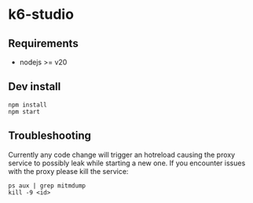 # k6-studio

## Requirements

- nodejs >= v20

## Dev install

```
npm install
npm start
```

## Troubleshooting

Currently any code change will trigger an hotreload causing the proxy service to possibly leak while starting a new one. 
If you encounter issues with the proxy please kill the service:

```
ps aux | grep mitmdump
kill -9 <id>
```
